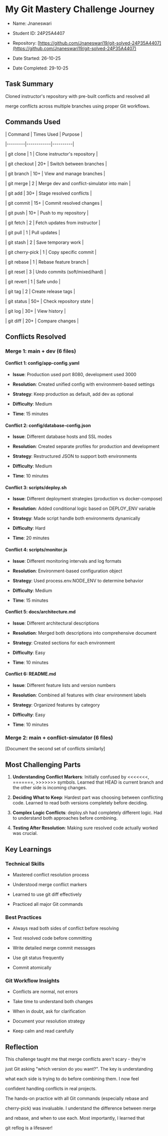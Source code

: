 # My Git Mastery Challenge Journey


- Name: Jnaneswari

- Student ID: 24P25A4407

- Repository: [https://github.com/Jnaneswari19/git-solved-24P35A4407](https://github.com/Jnaneswari19/git-solved-24P35A4407)


- Date Started: 26-10-25

- Date Completed: 29-10-25

## Task Summary

Cloned instructor's repository with pre-built conflicts and resolved all

merge conflicts across multiple branches using proper Git workflows.

## Commands Used

| Command | Times Used | Purpose |

|---------|------------|----------|

| git clone | 1 | Clone instructor's repository |

| git checkout | 20+ | Switch between branches |

| git branch | 10+ | View and manage branches |

| git merge | 2 | Merge dev and conflict-simulator into main |

| git add | 30+ | Stage resolved conflicts |

| git commit | 15+ | Commit resolved changes |

| git push | 10+ | Push to my repository |

| git fetch | 2 | Fetch updates from instructor |

| git pull | 1 | Pull updates |

| git stash | 2 | Save temporary work |

| git cherry-pick | 1 | Copy specific commit |

| git rebase | 1 | Rebase feature branch |

| git reset | 3 | Undo commits (soft/mixed/hard) |

| git revert | 1 | Safe undo |

| git tag | 2 | Create release tags |

| git status | 50+ | Check repository state |

| git log | 30+ | View history |

| git diff | 20+ | Compare changes |

## Conflicts Resolved

### Merge 1: main + dev (6 files)

#### Conflict 1: config/app-config.yaml

- **Issue**: Production used port 8080, development used 3000

- **Resolution**: Created unified config with environment-based settings

- **Strategy**: Keep production as default, add dev as optional

- **Difficulty**: Medium

- **Time**: 15 minutes

#### Conflict 2: config/database-config.json

- **Issue**: Different database hosts and SSL modes

- **Resolution**: Created separate profiles for production and development

- **Strategy**: Restructured JSON to support both environments

- **Difficulty**: Medium

- **Time**: 10 minutes

#### Conflict 3: scripts/deploy.sh

- **Issue**: Different deployment strategies (production vs docker-compose)

- **Resolution**: Added conditional logic based on DEPLOY_ENV variable

- **Strategy**: Made script handle both environments dynamically

- **Difficulty**: Hard

- **Time**: 20 minutes

#### Conflict 4: scripts/monitor.js

- **Issue**: Different monitoring intervals and log formats

- **Resolution**: Environment-based configuration object

- **Strategy**: Used process.env.NODE_ENV to determine behavior

- **Difficulty**: Medium

- **Time**: 15 minutes

#### Conflict 5: docs/architecture.md

- **Issue**: Different architectural descriptions

- **Resolution**: Merged both descriptions into comprehensive document

- **Strategy**: Created sections for each environment

- **Difficulty**: Easy

- **Time**: 10 minutes

#### Conflict 6: README.md

- **Issue**: Different feature lists and version numbers

- **Resolution**: Combined all features with clear environment labels

- **Strategy**: Organized features by category

- **Difficulty**: Easy

- **Time**: 10 minutes

### Merge 2: main + conflict-simulator (6 files)

[Document the second set of conflicts similarly]

## Most Challenging Parts

1. **Understanding Conflict Markers**: Initially confused by <<<<<<<, =======, >>>>>>> symbols. Learned that HEAD is current branch and the other side is incoming changes.

2. **Deciding What to Keep**: Hardest part was choosing between conflicting code. Learned to read both versions completely before deciding.

3. **Complex Logic Conflicts**: deploy.sh had completely different logic. Had to understand both approaches before combining.

4. **Testing After Resolution**: Making sure resolved code actually worked was crucial.

## Key Learnings

### Technical Skills

- Mastered conflict resolution process

- Understood merge conflict markers

- Learned to use git diff effectively

- Practiced all major Git commands

### Best Practices

- Always read both sides of conflict before resolving

- Test resolved code before committing

- Write detailed merge commit messages

- Use git status frequently

- Commit atomically

### Git Workflow Insights

- Conflicts are normal, not errors

- Take time to understand both changes

- When in doubt, ask for clarification

- Document your resolution strategy

- Keep calm and read carefully

## Reflection

This challenge taught me that merge conflicts aren't scary - they're

just Git asking "which version do you want?". The key is understanding

what each side is trying to do before combining them. I now feel

confident handling conflicts in real projects.

The hands-on practice with all Git commands (especially rebase and

cherry-pick) was invaluable. I understand the difference between merge

and rebase, and when to use each. Most importantly, I learned that

git reflog is a lifesaver!



